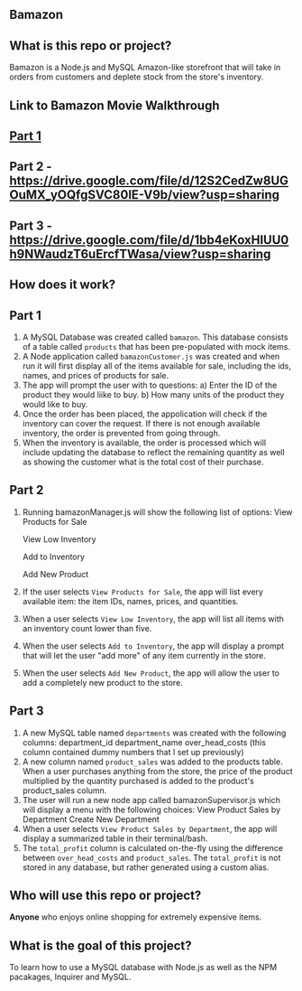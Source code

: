 ## Bamazon

## What is this repo or project?
Bamazon is a Node.js and MySQL Amazon-like storefront that will take in orders from customers and deplete stock from the store's inventory.

## Link to Bamazon Movie Walkthrough
## <a href="https://drive.google.com/file/d/1W0BZGszHt5j-BFV0RAYnmM7m5entpRde/view?usp=sharing" target="_blank">Part 1</a>

## Part 2 - https://drive.google.com/file/d/12S2CedZw8UGOuMX_yOQfgSVC80lE-V9b/view?usp=sharing

## Part 3 - https://drive.google.com/file/d/1bb4eKoxHIUU0h9NWaudzT6uErcfTWasa/view?usp=sharing

## How does it work?
## Part 1
1. A MySQL Database was created called `bamazon`. This database consists of a table called `products` that has been pre-populated with mock items.
2. A Node application called `bamazonCustomer.js` was created and when run it will first display all of the items available for sale, including the ids, names, and prices of products for sale.
3. The app will prompt the user with to questions:
  a) Enter the ID of the product they would liike to buy.
  b) How many units of the product they would like to buy.
4. Once the order has been placed, the appolication will check if the inventory can cover the request. If there is not enough available inventory, the order is prevented from going through.
5. When the inventory is available, the order is processed which will include updating the database to reflect the remaining quantity as well as showing the customer what is the total cost of their purchase.

## Part 2
1. Running bamazonManager.js will show the following list of options:
    View Products for Sale
    
    View Low Inventory
    
    Add to Inventory
    
    Add New Product
2. If the user selects `View Products for Sale`, the app will list every available item: the item IDs, names, prices, and quantities.
3. When a user selects `View Low Inventory`, the app will list all items with an inventory count lower than five.
4. When the user selects `Add to Inventory`, the app will display a prompt that will let the user "add more" of any item currently in the store.
5. When the user selects `Add New Product`, the app will allow the user to add a completely new product to the store.

## Part 3
1. A new MySQL table named `departments` was created with the following columns:
    department_id
    department_name
    over_head_costs (this column contained dummy numbers that I set up previously)
2. A new column named `product_sales` was added to the products table. When a user purchases anything from the store, the price of the product multiplied by the quantity purchased is added to the product's product_sales column.
3. The user will run a new node app called bamazonSupervisor.js which will display a menu with the following choices:
    View Product Sales by Department
    Create New Department
4. When a user selects `View Product Sales by Department`, the app will display a summarized table in their terminal/bash.
5. The `total_profit` column is calculated on-the-fly using the difference between `over_head_costs` and `product_sales`. The `total_profit` is not stored in any database, but rather generated using a custom alias.

## Who will use this repo or project?
**Anyone** who enjoys online shopping for extremely expensive items.

## What is the goal of this project?
To learn how to use a MySQL database with Node.js as well as the NPM pacakages, Inquirer and MySQL.
